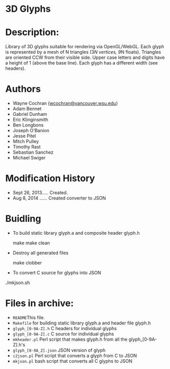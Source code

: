# 3D Glyphs

# Description:

Library of 3D glyphs suitable for rendering via OpenGL/WebGL.
Each glyph is represented by a mesh of N triangles (3*N vertices, 9*N floats).
Triangles are oriented CCW from their visible side.
Upper case letters and digits have a height of 1 (above the base line).
Each glyph has a different width (see headers).

# Authors
  * Wayne Cochran  (wcochran@vancouver.wsu.edu)
  * Adam Bennet
  * Gabriel Dunham
  * Eric Klinginsmith
  * Ben Longbons
  * Joseph O'Banion
  * Jesse Pitel
  * Mitch Pulley
  * Timothy Rast
  * Sebastian Sanchez
  * Michael Swiger

# Modification History
   * Sept 26, 2013..... Created.
   * Aug 8, 2014 ...... Created converter to JSON

# Buidling

  * To build static library glyph.a and composite header glyph.h

    make
    make clean

  * Destroy all generated files

    make clobber

  * To convert C source for glyphs into JSON

   ./mkjson.sh

# Files in archive:

* `README`This file.
* `Makefile`  for building static library glyph.a and header file glyph.h
* `glyph_[0-9A-Z].h` C headers for individual glyphs
* `glyph_[0-9A-Z].c` C source for individual glyphs
* `mkheader.pl` Perl script that makes glyph.h from all the glyph_[0-9A-Z].h's
* `glyph_[0-9A_Z].json`  JSON version of glyph
* `c2json.pl`  Perl script that converts a glyph from C to JSON
* `mkjson.pl`  bash script that converts all C glyphs to JSON
